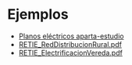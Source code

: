 # Ejemplos

* [Planos eléctricos aparta-estudio](https://www.bibliocad.com/es/biblioteca/planos-electricos-apartaestudios_135564/)
* [RETIE_RedDistribucionRural.pdf](https://www.bibliocad.com/es/biblioteca/redes-de-distribucion-rurales_76873/)
* [RETIE_ElectrificacionVereda.pdf](https://www.bibliocad.com/es/biblioteca/electrificacion-de-la-vereda-el-triunfo_45325/)